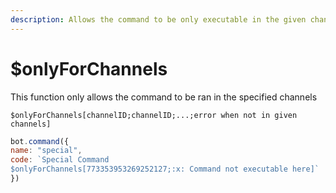 ```yaml
---
description: Allows the command to be only executable in the given channel
---
```


# $onlyForChannels

This function only allows the command to be ran in the specified channels

```
$onlyForChannels[channelID;channelID;...;error when not in given channels]
```

```javascript
bot.command({
name: "special",
code: `Special Command
$onlyForChannels[773353953269252127;:x: Command not executable here]`
})
```
